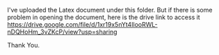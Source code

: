 
I've uploaded the Latex document  under this folder. But if there is some problem in opening the document, here is the drive link to access it
https://drive.google.com/file/d/1xr19x5nYt4IlooRWL-nDQHoHm_3vZKcP/view?usp=sharing <br>


Thank You.
